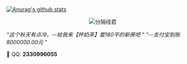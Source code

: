 
[![Anurag's github stats](https://github-readme-stats.vercel.app/api?username=fixedbug&show_icons=true&count_private=true&theme=cobalt)](https://github.com/liuxianzhong/excel-demo)
 
<p align="center">
    <img src="https://james-1258744956.cos.ap-shanghai.myqcloud.com/thingsboard-mqtt-part2/dog_bone.gif" alt="分隔线君">
</p>

*“这个秋天有点冷，--给我来【杯奶茶】套180平的新房吧* ”
*“--支付宝到账8000000.00元* ”


:seedling: ​QQ: **2330996055**